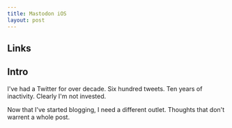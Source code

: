 ```yaml
---
title: Mastodon iOS
layout: post
---
```



## Links

## Intro 

I've had a Twitter for over decade. Six hundred tweets. Ten years of inactivity. Clearly I'm not invested. 

Now that I've started blogging, I need a different outlet. Thoughts that don't warrent a whole post. 